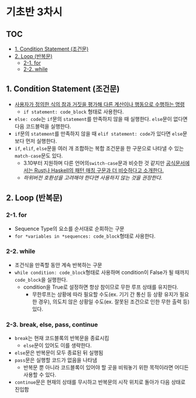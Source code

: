 # 기초반 3차시

## TOC

- [1. Condition Statement (조건문)](#1-condition-statement-조건문)
- [2. Loop (반복문)](#2-loop-반복문)
  - [2-1. for](#2-1-for)
  - [2-2. while](#2-2-while)

## 1. Condition Statement (조건문)

- [사용자가 정의한 식의 참과 거짓을 평가해 다른 계산이나 행동으로 수행하는 명령](https://en.wikipedia.org/wiki/Conditional_(computer_programming))
  - `if statement: code_block` 형태로 사용한다.
- `else: code`는 `if`문의 `statement`를 만족하지 않을 때 실행한다. `else`문이 없다면 다음 코드블럭을 실행한다.
- `if`문의 `statement`를 만족하지 않을 때 `elif statement: code`가 있다면 `else`문보다 먼저 실행한다.
- `if`, `elif`, `else`문을 여러 개 조합하는 복합 조건문을 한 구문으로 나타낼 수 있는 `match-case`문도 있다.
  - 3.10부터 지원하며 다른 언어의`switch-case`문과 비슷한 것 같지만 [공식문서에서는 Rust나 Haskell의 패턴 매칭 구문과 더 비슷하다고 소개한다.](https://docs.python.org/3/tutorial/controlflow.html#match-statements)
  - *하위버전 호환성을 고려해야 한다면 사용하지 않는 것을 권장한다.*

## 2. Loop (반복문)

### 2-1. for

- Sequence Type의 요소를 순서대로 순회하는 구문
- `for *variables in *sequences: code_block`형태로 사용한다.

### 2-2. while

- 조건식을 만족할 동안 계속 반복하는 구문
- `while condition: code_block`형태로 사용하며 condition이 False가 될 때까지 `code_block`을 실행한다.
  - condition을 True로 설정하면 항상 참이므로 무한 루프 상태를 유지한다.
    - 무한루프는 상황에 따라 필요할 수도(ex. 기기 간 통신 등 상황 유지가 필요한 경우), 의도치 않은 상황일 수도(ex. 잘못된 조건으로 인한 무한 출력 등) 있다.

### 2-3. break, else, pass, continue

- `break`는 현재 코드블록의 반복문을 종료시킴
  - `else`문이 있어도 이를 생략한다.
- `else`문은 반복문이 모두 종료된 뒤 실행됨
- `pass`문은 실행할 코드가 없음을 나타냄
  - 반복문 뿐 아니라 코드블록이 있어야 할 곳을 비워놓기 위한 목적이라면 어디든 사용할 수 있다.
- `continue`문은 현재의 상태를 무시하고 반복문의 시작 위치로 돌아가 다음 상태로 진입함

